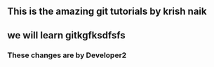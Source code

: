## This is the amazing git tutorials by krish naik
## we will learn gitkgfksdfsfs
### These changes are by Developer2
